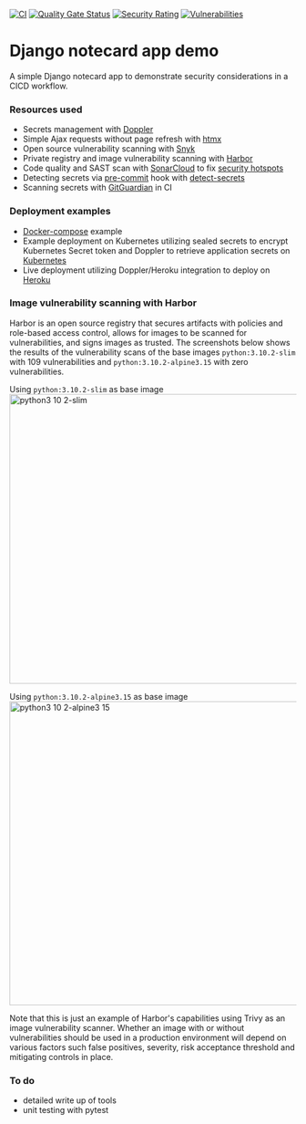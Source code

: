 [![CI](https://github.com/wilinger/django-htmx-app-demo/actions/workflows/ci.yml/badge.svg)](https://github.com/wilinger/django-htmx-app-demo/actions/workflows/ci.yml)
[![Quality Gate Status](https://sonarcloud.io/api/project_badges/measure?project=wilinger_django-htmx-app-demo&metric=alert_status)](https://sonarcloud.io/summary/new_code?id=wilinger_django-htmx-app-demo)
[![Security Rating](https://sonarcloud.io/api/project_badges/measure?project=wilinger_django-htmx-app-demo&metric=security_rating)](https://sonarcloud.io/summary/new_code?id=wilinger_django-htmx-app-demo)
[![Vulnerabilities](https://sonarcloud.io/api/project_badges/measure?project=wilinger_django-htmx-app-demo&metric=vulnerabilities)](https://sonarcloud.io/summary/new_code?id=wilinger_django-htmx-app-demo)

<!-- ABOUT THE PROJECT -->
# Django notecard app demo

A simple Django notecard app to demonstrate security considerations in a CICD workflow.

### Resources used
* Secrets management with [Doppler](https://www.doppler.com/)
* Simple Ajax requests without page refresh with [htmx](https://htmx.org/)
* Open source vulnerability scanning with [Snyk](https://snyk.io/)
* Private registry and image vulnerability scanning with [Harbor](https://goharbor.io)
* Code quality and SAST scan with [SonarCloud](https://sonarcloud.io/) to fix [security hotspots](https://github.com/wilinger/django-htmx-app-demo/pull/5)
* Detecting secrets via [pre-commit](https://pre-commit.com/) hook with [detect-secrets](https://github.com/Yelp/detect-secrets)
* Scanning secrets with [GitGuardian](https://www.gitguardian.com/) in CI

### Deployment examples
* [Docker-compose](docker-compose.yml) example
* Example deployment on Kubernetes utilizing sealed secrets to encrypt Kubernetes Secret token and Doppler to retrieve application secrets on [Kubernetes](https://github.com/wilinger/argocd-homelab/tree/main/kustomize/django-app)
* Live deployment utilizing Doppler/Heroku integration to deploy on [Heroku](https://django-htmx-app-demo.herokuapp.com/)

### Image vulnerability scanning with Harbor

Harbor is an open source registry that secures artifacts with policies and role-based access control, allows for images to be scanned for vulnerabilities, and signs images as trusted.  The screenshots below shows the results of the vulnerability scans of the base images `python:3.10.2-slim` with 109 vulnerabilities and  `python:3.10.2-alpine3.15` with zero vulnerabilities.

Using `python:3.10.2-slim` as base image  
<img width="508" alt="python3 10 2-slim" src="https://user-images.githubusercontent.com/17818801/158037280-dd2061f7-5ef0-470d-94e3-2a6d328849d3.png">

Using `python:3.10.2-alpine3.15` as base image  
<img width="533" alt="python3 10 2-alpine3 15" src="https://user-images.githubusercontent.com/17818801/158037558-08e47741-009f-46b5-8d0d-cdab42d5e392.png">

Note that this is just an example of Harbor's capabilities using Trivy as an image vulnerability scanner. Whether an image with or without vulnerabilities should be used in a production environment will depend on various factors such false positives, severity, risk acceptance threshold and mitigating controls in place.

### To do
* detailed write up of tools
* unit testing with pytest
